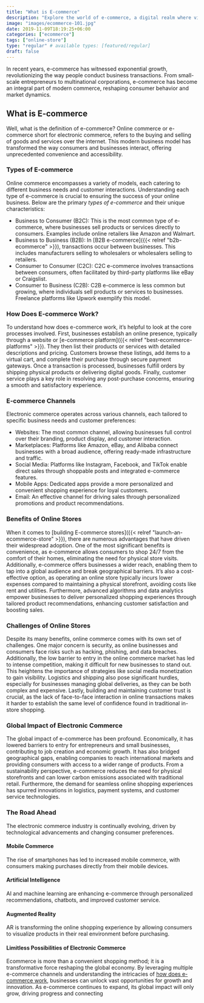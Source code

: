 ```yaml
---
title: "What is E-commerce"
description: "Explore the world of e-commerce, a digital realm where virtual markets redefine commerce. Find digital storefronts & the dynamic landscape of modern business."
image: "images/ecommerce-101.jpg"
date: 2019-11-09T18:19:25+06:00
categories: ["ecommerce"]
tags: ["online-store"]
type: "regular" # available types: [featured/regular]
draft: false
---
```


In recent years, e-commerce has witnessed exponential growth, revolutionizing the way people conduct business transactions. From small-scale entrepreneurs to multinational corporations, e-commerce has become an integral part of modern commerce, reshaping consumer behavior and market dynamics.

## What is E-commerce

Well, what is the definition of e-commerce? Online commerce or e-commerce short for electronic commerce, refers to the buying and selling of goods and services over the internet. This modern business model has transformed the way consumers and businesses interact, offering unprecedented convenience and accessibility.

### Types of E-commerce

Online commerce encompasses a variety of models, each catering to different business needs and customer interactions. Understanding each type of e-commerce is crucial to ensuring the success of your online business. Below are the primary *types of e-commerce* and their unique characteristics:

* Business to Consumer (B2C): This is the most common type of e-commerce, where businesses sell products or services directly to consumers. Examples include online retailers like Amazon and Walmart.
* Business to Business (B2B): In [B2B e-commerce]({{< relref "b2b-ecommerce" >}}), transactions occur between businesses. This includes manufacturers selling to wholesalers or wholesalers selling to retailers.
* Consumer to Consumer (C2C): C2C e-commerce involves transactions between consumers, often facilitated by third-party platforms like eBay or Craigslist.
* Consumer to Business (C2B): C2B e-commerce is less common but growing, where individuals sell products or services to businesses. Freelance platforms like Upwork exemplify this model.

### How Does E-commerce Work?

To understand how does e-commerce work, it’s helpful to look at the core processes involved. First, businesses establish an online presence, typically through a website or [e-commerce platform]({{< relref "best-ecommerce-platforms" >}}). They then list their products or services with detailed descriptions and pricing. Customers browse these listings, add items to a virtual cart, and complete their purchase through secure payment gateways. Once a transaction is processed, businesses fulfill orders by shipping physical products or delivering digital goods. Finally, customer service plays a key role in resolving any post-purchase concerns, ensuring a smooth and satisfactory experience.

### E-commerce Channels

Electronic commerce operates across various channels, each tailored to specific business needs and customer preferences:

* Websites: The most common channel, allowing businesses full control over their branding, product display, and customer interaction.
* Marketplaces: Platforms like Amazon, eBay, and Alibaba connect businesses with a broad audience, offering ready-made infrastructure and traffic.
* Social Media: Platforms like Instagram, Facebook, and TikTok enable direct sales through shoppable posts and integrated e-commerce features.
* Mobile Apps: Dedicated apps provide a more personalized and convenient shopping experience for loyal customers.
* Email: An effective channel for driving sales through personalized promotions and product recommendations.

### Benefits of Online Stores

When it comes to [building E-commerce stores]({{< relref "launch-an-ecommerce-store" >}}), there are numerous advantages that have driven their widespread adoption. One of the most significant benefits is convenience, as e-commerce allows consumers to shop 24/7 from the comfort of their homes, eliminating the need for physical store visits. Additionally, e-commerce offers businesses a wider reach, enabling them to tap into a global audience and break geographical barriers. It’s also a cost-effective option, as operating an online store typically incurs lower expenses compared to maintaining a physical storefront, avoiding costs like rent and utilities. Furthermore, advanced algorithms and data analytics empower businesses to deliver personalized shopping experiences through tailored product recommendations, enhancing customer satisfaction and boosting sales.

### Challenges of Online Stores

Despite its many benefits, online commerce comes with its own set of challenges. One major concern is security, as online businesses and consumers face risks such as hacking, phishing, and data breaches. Additionally, the low barrier to entry in the online commerce market has led to intense competition, making it difficult for new businesses to stand out. This heightens the importance of strategies like social media monetization to gain visibility. Logistics and shipping also pose significant hurdles, especially for businesses managing global deliveries, as they can be both complex and expensive. Lastly, building and maintaining customer trust is crucial, as the lack of face-to-face interaction in online transactions makes it harder to establish the same level of confidence found in traditional in-store shopping.

### Global Impact of Electronic Commerce

The global impact of e-commerce has been profound. Economically, it has lowered barriers to entry for entrepreneurs and small businesses, contributing to job creation and economic growth. It has also bridged geographical gaps, enabling companies to reach international markets and providing consumers with access to a wider range of products. From a sustainability perspective, e-commerce reduces the need for physical storefronts and can lower carbon emissions associated with traditional retail. Furthermore, the demand for seamless online shopping experiences has spurred innovations in logistics, payment systems, and customer service technologies.

### The Road Ahead

The electronic commerce industry is continually evolving, driven by technological advancements and changing consumer preferences.

#### Mobile Commerce

The rise of smartphones has led to increased mobile commerce, with consumers making purchases directly from their mobile devices.

#### Artificial Intelligence

AI and machine learning are enhancing e-commerce through personalized recommendations, chatbots, and improved customer service.

#### Augmented Reality

AR is transforming the online shopping experience by allowing consumers to visualize products in their real environment before purchasing.

#### Limitless Possibilities of Electronic Commerce

Ecommerce is more than a convenient shopping method; it is a transformative force reshaping the global economy. By leveraging multiple e-commerce channels and understanding the intricacies of [how does e-commerce work](#how-does-e-commerce-work), businesses can unlock vast opportunities for growth and innovation. As e-commerce continues to expand, its global impact will only grow, driving progress and connecting
